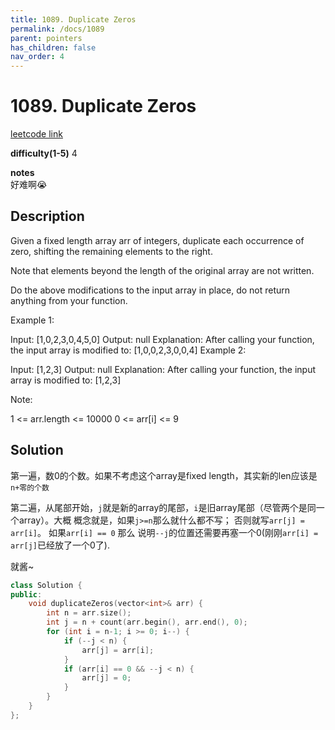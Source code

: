 ```yaml
---
title: 1089. Duplicate Zeros
permalink: /docs/1089
parent: pointers
has_children: false
nav_order: 4
---
```

# 1089. Duplicate Zeros
[leetcode link](https://leetcode.com/problems/duplicate-zeros/)

**difficulty(1-5)** 
4

**notes**   
好难啊😭

## Description
Given a fixed length array arr of integers, duplicate each occurrence of zero, shifting the remaining elements to the right.

Note that elements beyond the length of the original array are not written.

Do the above modifications to the input array in place, do not return anything from your function.

 

Example 1:

Input: [1,0,2,3,0,4,5,0]
Output: null
Explanation: After calling your function, the input array is modified to: [1,0,0,2,3,0,0,4]
Example 2:

Input: [1,2,3]
Output: null
Explanation: After calling your function, the input array is modified to: [1,2,3]
 

Note:

1 <= arr.length <= 10000
0 <= arr[i] <= 9

## Solution
第一遍，数0的个数。如果不考虑这个array是fixed length，其实新的len应该是`n+零的个数`

第二遍，从尾部开始，`j`就是新的array的尾部，`i`是旧array尾部（尽管两个是同一个array）。大概
概念就是，如果`j>=n`那么就什么都不写； 否则就写`arr[j] = arr[i]`。 如果`arr[i] == 0` 那么
说明`--j`的位置还需要再塞一个0(刚刚`arr[i] = arr[j]`已经放了一个0了).

就酱~ 

```c++
class Solution {
public:
    void duplicateZeros(vector<int>& arr) {
        int n = arr.size();
        int j = n + count(arr.begin(), arr.end(), 0);
        for (int i = n-1; i >= 0; i--) {
            if (--j < n) {
                arr[j] = arr[i];
            }
            if (arr[i] == 0 && --j < n) {
                arr[j] = 0;
            }
        }
    }
};
```

<!-- 
Default label
{: .label }

Blue label
{: .label .label-blue }

Stable
{: .label .label-green }

New release
{: .label .label-purple }

Coming soon
{: .label .label-yellow }

Deprecated
{: .label .label-red } -->

